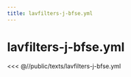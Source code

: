 ```yaml
---
title: lavfilters-j-bfse.yml
---
```


# lavfilters-j-bfse.yml

<script setup>
import DownloadButton from '@components/DownloadButton.vue'
</script>

<DownloadButton
  filePath="texts/lavfilters-j-bfse.yml"
/>

<<< @//public/texts/lavfilters-j-bfse.yml
